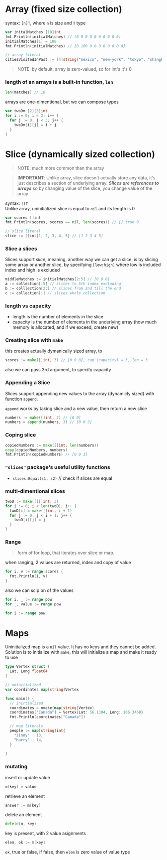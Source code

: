 # Array (fixed size collection)
syntax: `[n]T`, where `n` is size and `T` type
```go
var initalMatches [10]int
fmt.Println(initialMatches) // [0 0 0 0 0 0 0 0 0 0]
initialMatches[1] = 100
fmt.Println(initialMatches) // [0 100 0 0 0 0 0 0 0 0]

// array literal
citiesVisitedInPast := [4]string{"mexico", "new-york", "tokyo", "shanghai"}
```
> NOTE: by default, array is zero-valued, so for int's it's 0

### length of an arrays is a built-in function, `len`
```go
len(matches) // 10
```

arrays are one-dimentional, but we can compose types
```go
var twoDm [2][3]int
for i := 0; i < 2; i++ {
  for j := 0; j < 3; j++ {
    twoDm[i][j] = i + j
  }
}
```


# Slice (dynamically sized collection)
> NOTE: much more common than the array

> **IMPORTANT**: Unlike array, slice doesn't actually store any data, it's just describes a section of underlying array. **_Slices are references to arrays_** so by changing value of the slice, you change value of the array

syntax: `[]T`  
Unlike array, uninitialized slice is equal to `nil` and its length is 0
```go
var scores []int
fmt.Println(scores, scores == nil, len(scores)) // [] true 0

// slice literal
slice := []int{1, 2, 3, 4, 5} // [1 2 3 4 5]
```

### Slice a slices
Slices support _slice_, meaning, another way we can get a slice, is by slicing some array or another slice, by specifying `[low:high]` where low is included index and high is excluded
```go
middleMatches := initialMatches[2:5] // [0 0 0]
a := collection[:5] // slices to 5th index excluding
b := colllection[2:] // slices from 2nd till the end
c := collection[:] // slices whole collection
```

### length vs capacity
- length is the number of elements in the slice
- capacity is the number of elements in the underlying array (how much memory is allocated, and if we exceed, create new)


### Creating slice with `make`
this creates actually dymanically sized array, to
```go
scores := make([]int, 3) // [0 0 0], cap (capacity) = 3, len = 3
```
also we can pass 3rd argument, to specify capacity

### Appending a Slice
Slices support appending new values to the array (dynamicly sized) with function `append`.  

`append` works by taking slice and a new value, then return a new slice
```go
numbers := make([]int, 2) // [0 0]
numbers = append(numbers, 3) // [0 0 3]
```

### Coping slice
```go
copiedNumbers := make([]int, len(numbers))
copy(copiedNumbers, numbers)
fmt.Println(copiedNumbers) // [0 0 3]
```



### `"slices"` package's useful utility functions
- `slices.Equal(s1, s2)` // check if slices are equal

### multi-dimentional slices
```go
twoD := make([][]int, 3)
for i := 0; i < len(twoD); i++ {
  twoD[i] = make([]int, i + 1)
  for j := 0; j < i + 1; j++ {
    twoD[i][j] = j
  }
}
```


### Range
> form of for loop, that iterates over slice or map.

when ranging, 2 values are returned, index and copy of value
```go
for i, v := range scores {
  fmt.Println(i, v)
}
```

also we can scip on of the values
```go
for i, _ := range pow
for _, value := range pow

for i := range pow
```


# Maps
Uninitialized map is a `nil` value. It has no keys and they cannot be added.  
Solution is to initialize with `make`, this will initialize a map and make it ready to use
```go
type Vertex struct {
  Lat, Long float64
}

// uninitialized
var coordinates map[string]Vertex

func main() {
  // inirtialized
  coordinates = nmake(map[string]Vertex)
  coordinates["Canada"] = Vertex{Lat: 56.1304, Long: 106.3468}
  fmt.Println(coordinates["Canada"])

  // map literals
  people := map[string]int{
    "Jinny" : 13,
    "Harry" : 14,
  }
  
}
```

### mutating
insert or update value
```go
m[key] = value
```

retrieve an element
```go
answer := m[key]
```

delete an element
```go
delete(m, key)
```

key is present, with 2 value asignments
```go
elem, ok := m[key]
```
`ok`, true or false, if false, then `elem` is zero value of value type

